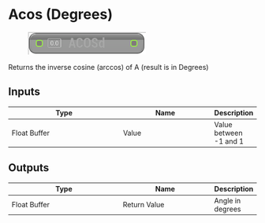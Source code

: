 # Acos (Degrees)

<div align="left" data-full-width="false">

<figure><img src="Acos_(Degrees).png" alt=""><figcaption></figcaption></figure>

</div>

Returns the inverse cosine (arccos) of A (result is in Degrees)

## Inputs

<table>
<thead><tr><th width="250">Type</th><th width="200">Name</th><th>Description</th></tr></thead>
<tbody>
<tr><td>Float Buffer</td><td>Value</td><td>Value between -1 and 1</td></tr>
</tbody>
</table>

## Outputs

<table>
<thead><tr><th width="250">Type</th><th width="200">Name</th><th>Description</th></tr></thead>
<tbody>
<tr><td>Float Buffer</td><td>Return Value</td><td>Angle in degrees</td></tr>
</tbody>
</table>